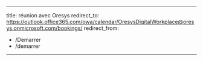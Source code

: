 ---
title: réunion avec Oresys
redirect_to: https://outlook.office365.com/owa/calendar/OresysDigitalWorkplace@oresys.onmicrosoft.com/bookings/
redirect_from:
  - /Demarrer
  - /demarrer
 ---
